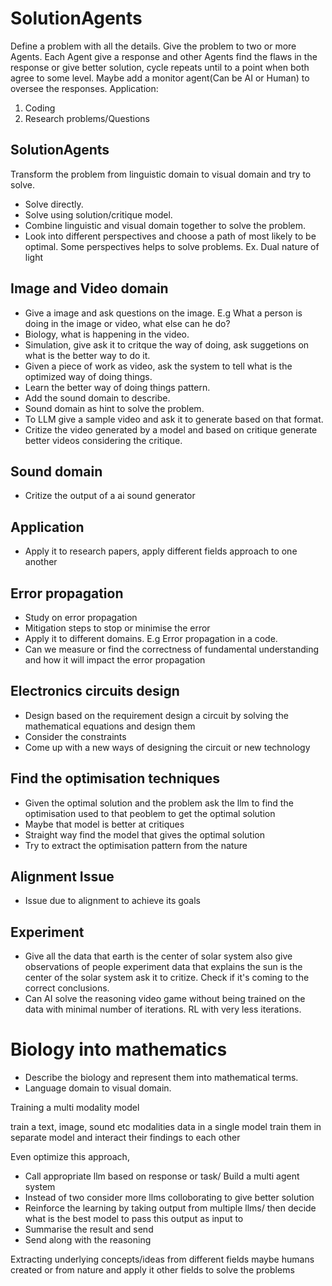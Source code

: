 # SolutionAgents

Define a problem with all the details.
Give the problem to two or more Agents. Each Agent give a response and other Agents find the flaws in the response or give better solution, cycle repeats until to a point when both agree to some level.
Maybe add a monitor agent(Can be AI or Human) to oversee the responses.
Application:

1. Coding
2. Research problems/Questions 

## SolutionAgents

Transform the problem from linguistic domain to visual domain and try to solve.

- Solve directly.
- Solve using solution/critique model.
- Combine linguistic and visual domain together to solve the problem.
- Look into different perspectives and choose a path of most likely to be optimal. Some perspectives helps to solve problems. Ex. Dual nature of light

## Image and Video domain

- Give a image and ask questions on the image. E.g What a person is doing in the image or video, what else can he do?
- Biology, what is happening in the video.
- Simulation, give ask it to critque the way of doing, ask suggetions on what is the better way to do it.
- Given a piece of work as video, ask the system to tell what is the optimized way of doing things.
- Learn the better way of doing things pattern.
- Add the sound domain to describe.
- Sound domain as hint to solve the problem.
- To LLM give a sample video and ask it to generate based on that format.
- Critize the video generated by a model and based on critique generate better videos considering the critique.

## Sound domain

- Critize the output of a ai sound generator

## Application 

- Apply it to research papers, apply different fields approach to one another

## Error propagation 

- Study on error propagation 
- Mitigation steps to stop or minimise the error
- Apply it to different domains. E.g Error propagation in a code.
- Can we measure or find the correctness of fundamental understanding and how it will impact the error propagation

## Electronics circuits design

- Design based on the requirement design a circuit by solving the mathematical equations and design them
- Consider the constraints
- Come up with a new ways of designing the circuit or new technology

## Find the optimisation techniques 

- Given the optimal solution and the problem ask the llm to find the optimisation used to that peoblem to get the optimal solution
- Maybe that model is better at critiques
- Straight way find the model that gives the optimal solution
- Try to extract the optimisation pattern from the nature

## Alignment Issue

- Issue due to alignment to achieve its goals

## Experiment

- Give all the data that earth is the center of solar system also give observations of people experiment data that explains the sun is the center of the solar system ask it to critize. Check if it's coming to the correct conclusions.
- Can AI solve the reasoning video game without being trained on the data with minimal number of iterations. RL with very less iterations.

# Biology into mathematics

- Describe the biology and represent them into mathematical terms. 
- Language domain to visual domain.

Training a multi modality model

train a text, image, sound etc modalities data in a single model
train them in separate model and interact their findings to each other

Even optimize this approach,
- Call appropriate llm based on response or task/ Build a multi agent system 
- Instead of two consider more llms colloborating to give better solution 
- Reinforce the learning by taking output from multiple llms/ then decide what is the best model to pass this output as input to
- Summarise the result and send
- Send along with the reasoning 

Extracting underlying concepts/ideas from different fields maybe humans created or from nature and apply it other fields to solve the problems



